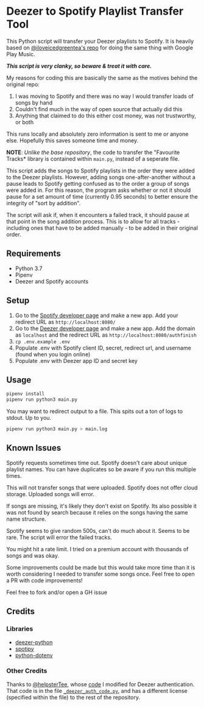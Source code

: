 # Deezer to Spotify Playlist Transfer Tool

This Python script will transfer your Deezer playlists to Spotify. It is heavily based on [@iloveicedgreentea's repo](https://github.com/iloveicedgreentea/GPM-to-Spotify) for doing the same thing with Google Play Music.

***This script is very clanky, so beware & treat it with care.***

My reasons for coding this are basically the same as the motives behind the original repo:

1) I was moving to Spotify and there was no way I would transfer loads of songs by hand
2) Couldn't find much in the way of open source that actually did this
3) Anything that claimed to do this either cost money, was not trustworthy, or both

This runs locally and absolutely zero information is sent to me or anyone else. Hopefully this saves someone time and money.

**NOTE**: *Unlike the base repository*, the code to transfer the "Favourite Tracks* library is contained within `main.py`, instead of a seperate file.

This script adds the songs to Spotify playlists in the order they were added to the Deezer playlists. However, adding songs one-after-another without a pause leads to Spotify getting confused as to the order a group of songs were added in. For this reason, the program asks whether or not it should pause for a set amount of time (currently 0.95 seconds) to better ensure the integrity of "sort by addition".

The script will ask if, when it encounters a failed track, it should pause at that point in the song addition process. This is to allow for all tracks - including ones that have to be added manually - to be added in their original order.

## Requirements

* Python 3.7
* Pipenv
* Deezer and Spotify accounts

## Setup
1) Go to the [Spotify developer page](https://developer.spotify.com/dashboard/) and make a new app. Add your redirect URL as `http://localhost:8080/`
2) Go to the [Deezer developer page](https://developers.deezer.com/myapps) and make a new app. Add the domain as `localhost` and the redirect URL as `http://localhost:8080/authfinish`
3) `cp .env.example .env`
4) Populate .env with Spotify client ID, secret, redirect url, and username (found when you login online)
5) Populate .env with Deezer app ID and secret key


## Usage
```bash
pipenv install
pipenv run python3 main.py
```

You may want to redirect output to a file. This spits out a ton of logs to stdout. Up to you.
```bash
pipenv run python3 main.py > main.log
```

## Known Issues
Spotify requests sometimes time out. 
Spotify doesn't care about unique playlist names. You can have duplicates so be aware if you run this multiple times.

This will not transfer songs that were uploaded. Spotify does not offer cloud storage. Uploaded songs will error.

If songs are missing, it's likely they don't exist on Spotify. Its also possible it was not found by search because it relies on the songs having the same name structure.

Spotify seems to give random 500s, can't do much about it. Seems to be rare. The script will error the failed tracks.

You might hit a rate limit. I tried on a premium account with thousands of songs and was okay.

Some improvements could be made but this would take more time than it is worth considering I needed to transfer some songs once. Feel free to open a PR with code improvements!


Feel free to fork and/or open a GH issue

## Credits

### Libraries
* [deezer-python](https://github.com/browniebroke/deezer-python)
* [spotipy](https://github.com/plamere/spotipy)
* [python-dotenv](https://github.com/theskumar/python-dotenv)

### Other Credits
Thanks to [@helpsterTee](https://github.com/helpsterTee), whose [code](https://github.com/helpsterTee/spotify-playlists-2-deezer/blob/b6e3621b4b778ab11a8ce59d0973c603fda99e2d/spotify-restore.py#L143-L200) I modified for Deezer authentication. That code is in the file [`_deezer_auth_code.py`](/_deezer_auth_code.py), and has a different license (specified within the file) to the rest of the repository.